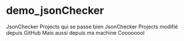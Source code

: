 # demo_jsonChecker
JsonChecker Projects qui se passe bien
JsonChecker Projects modifié depuis GitHub
Mais aussi depuis ma machine
Coooooool
